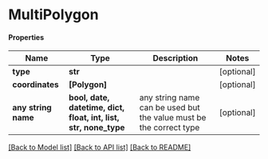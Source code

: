 # MultiPolygon

#### Properties
Name | Type | Description | Notes
------------ | ------------- | ------------- | -------------
**type** | **str** |  | [optional] 
**coordinates** | **[Polygon]** |  | [optional] 
**any string name** | **bool, date, datetime, dict, float, int, list, str, none_type** | any string name can be used but the value must be the correct type | [optional]

[[Back to Model list]](../README.md#documentation-for-models) [[Back to API list]](../README.md#documentation-for-api-endpoints) [[Back to README]](../README.md)

